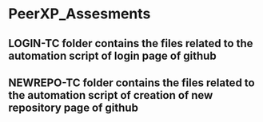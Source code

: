 # PeerXP_Assesments

## LOGIN-TC folder contains the files related to the automation script of login page of github


## NEWREPO-TC folder contains the files related to the automation script of creation of new repository page of github


